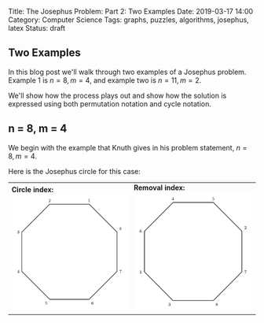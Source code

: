 Title: The Josephus Problem: Part 2: Two Examples
Date: 2019-03-17 14:00
Category: Computer Science
Tags: graphs, puzzles, algorithms, josephus, latex
Status: draft

## Two Examples

In this blog post we'll walk through two examples
of a Josephus problem. Example 1 is $n = 8, m = 4$,
and example two is $n = 11, m = 2$.

We'll show how the process plays out and show
how the solution is expressed using both 
permutation notation and cycle notation.

## n = 8, m = 4

We begin with the example that Knuth gives in his
problem statement, $n = 8, m = 4$.

Here is the Josephus circle for this case:

<table>
<tr>
<td>
<b>Circle index:</b><br />
<img alt="indexed by circle location order" 
src="images/josephus_8_4_circleix.png" width="350px" />
</td>
<td>
<b>Removal index:</b><br />
<img alt="indexed by removal order" 
src="images/josephus_8_4_removalix.png" width="350px" />
</td>
</tr>
</table>









